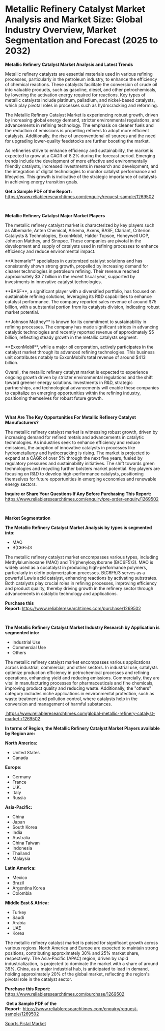 <p><h1>Metallic Refinery Catalyst Market Analysis and Market Size: Global Industry Overview, Market Segmentation and Forecast (2025 to 2032)</h1></p><p><strong>Metallic Refinery Catalyst Market Analysis and Latest Trends</strong></p>
<p><p>Metallic refinery catalysts are essential materials used in various refining processes, particularly in the petroleum industry, to enhance the efficiency of chemical reactions. These catalysts facilitate the conversion of crude oil into valuable products, such as gasoline, diesel, and other petrochemicals, by lowering the activation energy required for reactions. Key types of metallic catalysts include platinum, palladium, and nickel-based catalysts, which play pivotal roles in processes such as hydrocracking and reforming.</p><p>The Metallic Refinery Catalyst Market is experiencing robust growth, driven by increasing global energy demand, stricter environmental regulations, and advancements in refining technology. The emphasis on cleaner fuels and the reduction of emissions is propelling refiners to adopt more efficient catalysts. Additionally, the rise of unconventional oil sources and the need for upgrading lower-quality feedstocks are further boosting the market.</p><p>As refineries strive to enhance efficiency and sustainability, the market is expected to grow at a CAGR of 8.2% during the forecast period. Emerging trends include the development of more effective and environmentally friendly catalysts, increased investments in research and development, and the integration of digital technologies to monitor catalyst performance and lifecycles. This growth is indicative of the strategic importance of catalysts in achieving energy transition goals.</p></p>
<p><strong>Get a Sample PDF of the Report:&nbsp;</strong> <a href="https://www.reliableresearchtimes.com/enquiry/request-sample/1269502?utm_campaign=3311&utm_medium=2&utm_source=Github&utm_content=ia&utm_term=24032025&utm_id=metallic-refinery-catalyst">https://www.reliableresearchtimes.com/enquiry/request-sample/1269502</a></p>
<p>&nbsp;</p>
<p><strong>Metallic Refinery Catalyst Major Market Players</strong></p>
<p><p>The metallic refinery catalyst market is characterized by key players such as Albemarle, Anten Chemical, Arkema, Axens, BASF, Clariant, Criterion Catalysts & Technologies, ExxonMobil, Haldor Topsoe, Honeywell UOP, Johnson Matthey, and Sinopec. These companies are pivotal in the development and supply of catalysts used in refining processes to enhance efficiency and reduce environmental impact.</p><p>**Albemarle** specializes in customized catalyst solutions and has consistently shown strong growth, propelled by increasing demand for cleaner technologies in petroleum refining. Their revenue reached approximately $3.7 billion in the recent fiscal year, supported by investments in innovative catalyst technologies.</p><p>**BASF**, a significant player with a diversified portfolio, has focused on sustainable refining solutions, leveraging its R&D capabilities to enhance catalyst performance. The company reported sales revenue of around $75 billion, with a substantial portion from its catalysts division, indicating robust market potential.</p><p>**Johnson Matthey** is known for its commitment to sustainability in refining processes. The company has made significant strides in advancing catalytic technologies and recently reported revenue of approximately $5 billion, reflecting steady growth in the metallic catalysts segment.</p><p>**ExxonMobil**, while a major oil corporation, actively participates in the catalyst market through its advanced refining technologies. This business unit contributes notably to ExxonMobil’s total revenue of around $413 billion.</p><p>Overall, the metallic refinery catalyst market is expected to experience ongoing growth driven by stricter environmental regulations and the shift toward greener energy solutions. Investments in R&D, strategic partnerships, and technological advancements will enable these companies to capitalize on emerging opportunities within the refining industry, positioning themselves for robust future growth.</p></p>
<p>&nbsp;</p>
<p><strong>What Are The Key Opportunities For Metallic Refinery Catalyst Manufacturers?</strong></p>
<p><p>The metallic refinery catalyst market is witnessing robust growth, driven by increasing demand for refined metals and advancements in catalytic technologies. As industries seek to enhance efficiency and reduce emissions, the adoption of innovative catalysts in processes like hydrometallurgy and hydrocracking is rising. The market is projected to expand at a CAGR of over 5% through the next five years, fueled by regulatory pressures and sustainability initiatives. The shift towards green technologies and recycling further bolsters market potential. Key players are focusing on R&D to develop high-performance catalysts, positioning themselves for future opportunities in emerging economies and renewable energy sectors.</p></p>
<p><strong>Inquire or Share Your Questions If Any Before Purchasing This Report:</strong> <a href="https://www.reliableresearchtimes.com/enquiry/pre-order-enquiry/1269502?utm_campaign=3311&utm_medium=2&utm_source=Github&utm_content=ia&utm_term=24032025&utm_id=metallic-refinery-catalyst">https://www.reliableresearchtimes.com/enquiry/pre-order-enquiry/1269502</a></p>
<p>&nbsp;</p>
<p><strong>Market Segmentation</strong></p>
<p><strong>The Metallic Refinery Catalyst Market Analysis by types is segmented into:</strong></p>
<p><ul><li>MAO</li><li>B(C6F5)3</li></ul></p>
<p><p>The metallic refinery catalyst market encompasses various types, including Methylaluminoxane (MAO) and Tri(phenyloxy)borane (B(C6F5)3). MAO is widely used as a cocatalyst in producing high-performance polymers, particularly in olefin polymerization processes. B(C6F5)3 serves as a powerful Lewis acid catalyst, enhancing reactions by activating substrates. Both catalysts play crucial roles in refining processes, improving efficiency and product quality, thereby driving growth in the refinery sector through advancements in catalytic technology and applications.</p></p>
<p><strong>Purchase this Report:&nbsp;</strong><a href="https://www.reliableresearchtimes.com/purchase/1269502?utm_campaign=3311&utm_medium=2&utm_source=Github&utm_content=ia&utm_term=24032025&utm_id=metallic-refinery-catalyst">https://www.reliableresearchtimes.com/purchase/1269502</a></p>
<p>&nbsp;</p>
<p><strong>The Metallic Refinery Catalyst Market Industry Research by Application is segmented into:</strong></p>
<p><ul><li>Industrial Use</li><li>Commercial Use</li><li>Others</li></ul></p>
<p><p>The metallic refinery catalyst market encompasses various applications across industrial, commercial, and other sectors. In industrial use, catalysts optimize production efficiency in petrochemical processes and refining operations, enhancing yield and reducing emissions. Commercially, they are vital in manufacturing processes for pharmaceuticals and fine chemicals, improving product quality and reducing waste. Additionally, the "others" category includes niche applications in environmental protection, such as waste treatment and pollution control, where catalysts help in the conversion and management of harmful substances.</p></p>
<p><a href="https://www.reliableresearchtimes.com/global-metallic-refinery-catalyst-market-r1269502?utm_campaign=3311&utm_medium=2&utm_source=Github&utm_content=ia&utm_term=24032025&utm_id=metallic-refinery-catalyst">&nbsp;https://www.reliableresearchtimes.com/global-metallic-refinery-catalyst-market-r1269502</a></p>
<p><strong>In terms of Region, the Metallic Refinery Catalyst Market Players available by Region are:</strong></p>
<p>
    <p> <strong> North America: </strong>
        <ul>
            <li>United States</li>
            <li>Canada</li>
        </ul>
        </p> 
    <p> <strong> Europe: </strong>
        <ul>
            <li>Germany</li>
            <li>France</li>
            <li>U.K.</li>
            <li>Italy</li>
            <li>Russia</li>
        </ul>
        </p> 
    <p> <strong> Asia-Pacific: </strong>
        <ul>
            <li>China</li>
            <li>Japan</li>
            <li>South Korea</li>
            <li>India</li>
            <li>Australia</li>
            <li>China Taiwan</li>
            <li>Indonesia</li>
            <li>Thailand</li>
            <li>Malaysia</li>
        </ul>
        </p> 
    <p> <strong> Latin America: </strong>
        <ul>
            <li>Mexico</li>
            <li>Brazil</li>
            <li>Argentina Korea</li>
            <li>Colombia</li>
        </ul>
        </p> 
    <p> <strong> Middle East & Africa: </strong>
        <ul>
            <li>Turkey</li>
            <li>Saudi</li>
            <li>Arabia</li>
            <li>UAE</li>
            <li>Korea</li>
        </ul>
    </p>
    </p>
<p><p>The metallic refinery catalyst market is poised for significant growth across various regions. North America and Europe are expected to maintain strong positions, contributing approximately 30% and 25% market share, respectively. The Asia-Pacific (APAC) region, driven by rapid industrialization, is projected to dominate the market with a share of around 35%. China, as a major industrial hub, is anticipated to lead in demand, holding approximately 20% of the global market, reflecting the region's pivotal role in the catalyst sector.</p></p>
<p><strong>Purchase this Report: </strong><a href="https://www.reliableresearchtimes.com/purchase/1269502?utm_campaign=3311&utm_medium=2&utm_source=Github&utm_content=ia&utm_term=24032025&utm_id=metallic-refinery-catalyst">https://www.reliableresearchtimes.com/purchase/1269502</a></p>
<p>&nbsp;<strong>Get a Sample PDF of the Report:&nbsp;&nbsp;</strong><a href="https://www.reliableresearchtimes.com/enquiry/request-sample/1269502?utm_campaign=3311&utm_medium=2&utm_source=Github&utm_content=ia&utm_term=24032025&utm_id=metallic-refinery-catalyst">https://www.reliableresearchtimes.com/enquiry/request-sample/1269502</a></p>
<p><strong></strong></p>
<p><p><a href="https://github.com/kmettjanksj7/Market-Research-Report-List-1/blob/main/sports-pistal-market.md?utm_campaign=3311&utm_medium=2&utm_source=Github&utm_content=ia&utm_term=24032025&utm_id=metallic-refinery-catalyst">Sports Pistal Market</a></p></p>